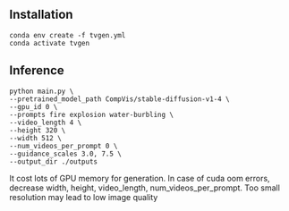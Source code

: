 ## Installation
```angular2html
conda env create -f tvgen.yml
conda activate tvgen
```

## Inference
```angular2html
python main.py \
--pretrained_model_path CompVis/stable-diffusion-v1-4 \
--gpu_id 0 \
--prompts fire explosion water-burbling \
--video_length 4 \
--height 320 \
--width 512 \
--num_videos_per_prompt 0 \
--guidance_scales 3.0, 7.5 \
--output_dir ./outputs
```

It cost lots of GPU memory for generation. 
In case of cuda oom errors, 
decrease width, height, video_length, num_videos_per_prompt.
Too small resolution may lead to low image quality